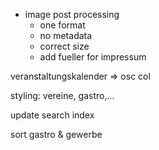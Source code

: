 - image post processing
  - one format
  - no metadata
  - correct size
  - add fueller for impressum

veranstaltungskalender => osc col

styling: vereine, gastro,...

update search index

sort gastro & gewerbe
